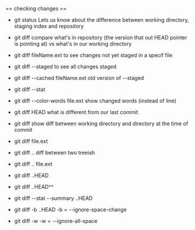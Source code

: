 == checking changes ==
* git status
Lets us know about the difference between working directory, staging index and repository
* git diff
compare what's in repository (the version that out HEAD pointer is pointing at) vs what's in our working directory
* git diff fileName.ext
to see changes not yet staged in a specif file
* git diff --staged
to see all changes staged
* git diff --cached fileName.ext
old version of --staged
* git diff --stat
* git diff --color-words file.ext
show changed words (instead of line)
* git diff HEAD
what is different from our last commit


* git diff <sha>
show diff between working directory and directory at the time of <sha> commit
* git diff <sha> file.ext
* git diff <sha1>..<sha2>
diff between two treeish
* git diff <sha1>..<sha2> file.ext
* git diff <sha1>..HEAD
* git diff <sha1>..HEAD^^
* git diff --stat --summary <sha1>..HEAD
* git diff -b <sha1>..HEAD
-b = --ignore-space-change
* git diff -w
-w = --ignore-all-space
